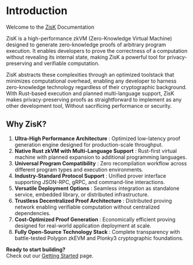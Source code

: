 # Introduction

Welcome to the [ZisK](https://github.com/0xpolygonhermez) Documentation

ZisK is a high-performance zkVM (Zero-Knowledge Virtual Machine) designed to generate zero-knowledge proofs of arbitrary program execution. It enables developers to prove the correctness of a computation without revealing its internal state, making ZisK a powerful tool for privacy-preserving and verifiable computation.

ZisK abstracts these complexities through an optimized toolstack that minimizes computational overhead, enabling any developer to harness zero-knowledge technology regardless of their cryptographic background. With Rust-based execution and planned multi-language support, ZisK makes privacy-preserving proofs as straightforward to implement as any other development tool, Without sacrificing performance or security.
  
## Why ZisK?

 1.  **Ultra-High Performance Architecture** : Optimized low-latency proof generation engine designed for production-scale throughput.
 2.  **Native Rust zkVM with Multi-Language Support** : Rust-first virtual machine with planned expansion to additional programming languages.
 3.  **Universal Program Compatibility** : Zero recompilation workflow across different program types and execution environments.
 4.  **Industry-Standard Protocol Support** : Unified prover interface supporting JSON-RPC, gRPC, and command-line interactions.
 5.  **Versatile Deployment Options** : Seamless integration as standalone service, embedded library, or distributed infrastructure.
 6.  **Trustless Decentralized Proof Architecture** : Distributed proving network enabling verifiable computation without centralized dependencies.
 7.  **Cost-Optimized Proof Generation** : Economically efficient proving designed for real-world application deployment at scale.
 8.  **Fully Open-Source Technology Stack** : Complete transparency with battle-tested Polygon zkEVM and Plonky3 cryptographic foundations.

 **Ready to start building?**  
Check out our [Getting Started](./getting_started/installation.md) page.

